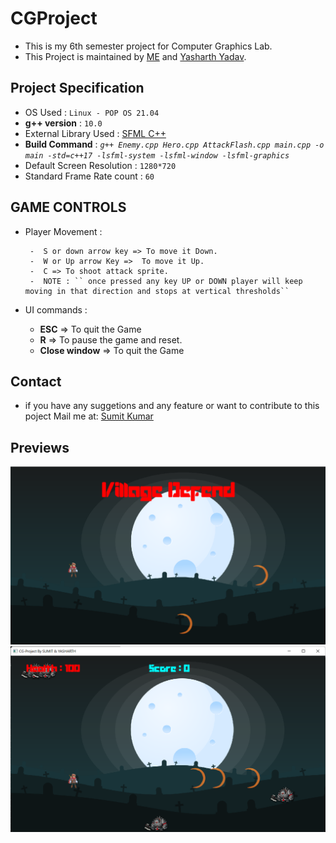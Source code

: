 # CGProject

- This is my 6th semester project for Computer Graphics Lab.
- This Project is maintained by [ME](https://github.com/Sumit-Kumar1) and [Yasharth Yadav](https://github.com/yasharth328).

## Project Specification

- OS Used : ``Linux - POP OS 21.04``
- __g++ version__ : ``10.0``
- External Library Used : [SFML C++](https://www.sfml-dev.org/)
- __Build Command__ : _``g++ Enemy.cpp Hero.cpp AttackFlash.cpp main.cpp -o main -std=c++17 -lsfml-system -lsfml-window -lsfml-graphics``_
- Default Screen Resolution : ``1280*720``
- Standard Frame Rate count : ``60``

## GAME CONTROLS

- Player Movement :
  
       -  S or down arrow key => To move it Down.
       -  W or Up arrow Key =>  To move it Up.
       -  C => To shoot attack sprite.
       -  NOTE : `` once pressed any key UP or DOWN player will keep moving in that direction and stops at vertical thresholds``
- UI commands :
  - __ESC__ => To quit the Game
  - __R__ => To pause the game and reset.
  - __Close window__ => To quit the Game

## Contact

- if you have any suggetions and any feature or want to contribute to this poject
Mail me at: [Sumit Kumar](mailto:kumarsumitjat298@gmail.com)

## Previews

![Screenshot](vd1.png)
![Screenshot](vd2.png)
